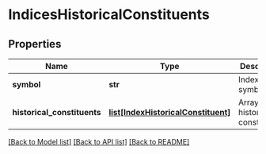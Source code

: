 # IndicesHistoricalConstituents

## Properties
Name | Type | Description | Notes
------------ | ------------- | ------------- | -------------
**symbol** | **str** | Index&#39;s symbol. | [optional] 
**historical_constituents** | [**list[IndexHistoricalConstituent]**](IndexHistoricalConstituent.md) | Array of historical constituents. | [optional] 

[[Back to Model list]](../README.md#documentation-for-models) [[Back to API list]](../README.md#documentation-for-api-endpoints) [[Back to README]](../README.md)


